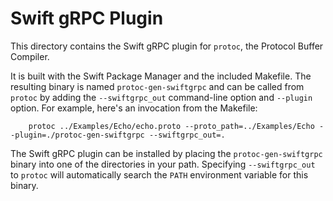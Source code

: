 # Swift gRPC Plugin

This directory contains the Swift gRPC plugin for `protoc`,
the Protocol Buffer Compiler.

It is built with the Swift Package Manager and the included
Makefile. The resulting binary is named `protoc-gen-swiftgrpc`
and can be called from `protoc` by adding the `--swiftgrpc_out`
command-line option and `--plugin` option. For example, here's an
invocation from the Makefile:

		protoc ../Examples/Echo/echo.proto --proto_path=../Examples/Echo --plugin=./protoc-gen-swiftgrpc --swiftgrpc_out=.

The Swift gRPC plugin can be installed by placing the
`protoc-gen-swiftgrpc` binary into one of the directories in your
path.  Specifying `--swiftgrpc_out` to `protoc` will automatically
search the `PATH` environment variable for this binary.
